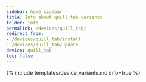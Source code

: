 ```yaml
---
sidebar: home_sidebar
title: Info about quill_tab variants
folder: info
permalink: /devices/quill_tab/
redirect_from:
- /devices/quill_tab/install
- /devices/quill_tab/update
device: quill_tab
toc: false
---
```

{% include templates/device_variants.md info=true %}
